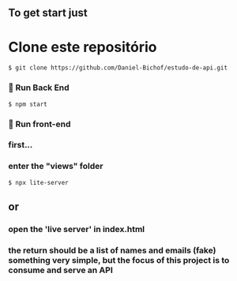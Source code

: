 ## To get start just

# Clone este repositório
```
$ git clone https://github.com/Daniel-Bichof/estudo-de-api.git
```
### 🎲 Run Back End 

```
$ npm start
```

### 🎲 Run front-end
### first...
### enter the "views" folder

```
$ npx lite-server
```


## or
### open the 'live server' in index.html

### the return should be a list of names and emails (fake) something very simple, but the focus of this project is to consume and serve an API

